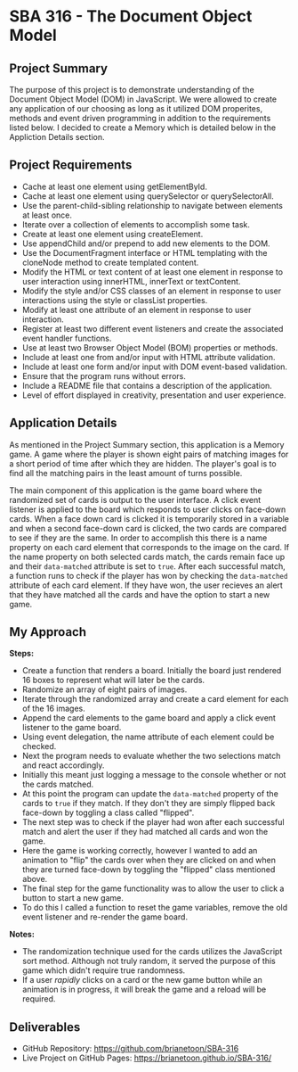 # SBA 316 - The Document Object Model

## Project Summary

The purpose of this project is to demonstrate understanding of the Document Object Model (DOM) in JavaScript. We were allowed to create any application of our choosing as long as it utilized DOM properites, methods and event driven programming in addition to the requirements listed below. I decided to create a Memory which is detailed below in the Appliction Details section.

## Project Requirements

- Cache at least one element using getElementById.
- Cache at least one element using querySelector or querySelectorAll.
- Use the parent-child-sibling relationship to navigate between elements at least once.
- Iterate over a collection of elements to accomplish some task.
- Create at least one element using createElement.
- Use appendChild and/or prepend to add new elements to the DOM.
- Use the DocumentFragment interface or HTML templating with the cloneNode method to create templated content.
- Modify the HTML or text content of at least one element in response to user interaction using innerHTML, innerText or textContent.
- Modify the style and/or CSS classes of an element in response to user interactions using the style or classList properties.
- Modify at least one attribute of an element in response to user interaction.
- Register at least two different event listeners and create the associated event handler functions.
- Use at least two Browser Object Model (BOM) properties or methods.
- Include at least one from and/or input with HTML attribute validation.
- Include at least one form and/or input with DOM event-based validation.
- Ensure that the program runs without errors.
- Include a README file that contains a description of the application.
- Level of effort displayed in creativity, presentation and user experience.

## Application Details

As mentioned in the Project Summary section, this application is a Memory game. A game where the player is shown eight pairs of matching images for a short period of time after which they are hidden. The player's goal is to find all the matching pairs in the least amount of turns possible. 

The main component of this application is the game board where the randomized set of cards is output to the user interface. A click event listener is applied to the board which responds to user clicks on face-down cards. When a face down card is clicked it is temporarily stored in a variable and when a second face-down card is clicked, the two cards are compared to see if they are the same. In order to accomplish this there is a name property on each card element that corresponds to the image on the card. If the name property on both selected cards match, the cards remain face up and their `data-matched` attribute is set to `true`. After each successful match, a function runs to check if the player has won by checking the `data-matched` attribute of each card element. If they have won, the user recieves an alert that they have matched all the cards and have the option to start a new game.

## My Approach

**Steps:**

- Create a function that renders a board. Initially the board just rendered 16 boxes to represent what will later be the cards.
- Randomize an array of eight pairs of images.
- Iterate through the randomized array and create a card element for each of the 16 images.
- Append the card elements to the game board and apply a click event listener to the game board.
- Using event delegation, the name attribute of each element could be checked.
- Next the program needs to evaluate whether the two selections match and react accordingly.
- Initially this meant just logging a message to the console whether or not the cards matched.
- At this point the program can update the `data-matched` property of the cards to `true` if they match. If they don't they are simply flipped back face-down by toggling a class called "flipped".
- The next step was to check if the player had won after each successful match and alert the user if they had matched all cards and won the game.
- Here the game is working correctly, however I wanted to add an animation to "flip" the cards over when they are clicked on and when they are turned face-down by toggling the "flipped" class mentioned above.
- The final step for the game functionality was to allow the user to click a button to start a new game.
- To do this I called a function to reset the game variables, remove the old event listener and re-render the game board.

**Notes:**

- The randomization technique used for the cards utilizes the JavaScript sort method. Although not truly random, it served the purpose of this game which didn't require true randomness.
- If a user *rapidly* clicks on a card or the new game button while an animation is in progress, it will break the game and a reload will be required.

## Deliverables

- GitHub Repository: https://github.com/brianetoon/SBA-316
- Live Project on GitHub Pages: https://brianetoon.github.io/SBA-316/

